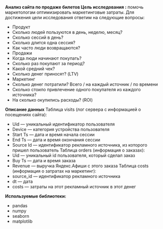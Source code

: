 **Анализ сайта по продаже билетов 
Цель исследования :** помочь маркетологам оптимизировать маркетинговые затраты. 
Для достижения цели исследования ответим на следующие вопросы: 
- Продукт
 - Сколько людей пользуются в день, неделю, месяц?
 - Сколько сессий в день?
 - Сколько длится одна сессия?
 - Как часто люди возвращаются?
- Продажи
 - Когда люди начинают покупать?
 - Сколько раз покупают за период?
 - Какой средний чек?
 - Сколько денег приносят? (LTV)
- Маркетинг
 - Сколько денег потратили? Всего / на каждый источник / по времени
 - Сколько стоило привлечение одного покупателя из каждого источника?
 - На сколько окупились расходы? (ROI)

**Описание данных**
Таблица visits (лог сервера с информацией о посещениях сайта):
 - Uid — уникальный идентификатор пользователя
 - Device — категория устройства пользователя
 - Start Ts — дата и время начала сессии
 - End Ts — дата и время окончания сессии
 - Source Id — идентификатор рекламного источника, из которого пришел пользователь
Таблица orders (информация о заказах):
 - Uid — уникальный id пользователя, который сделал заказ
 - Buy Ts — дата и время заказа
 - Revenue — выручка Яндекс.Афиши с этого заказа
Таблица costs (информация о затратах на маркетинг):
 - source_id — идентификатор рекламного источника
 - dt — дата
 - costs — затраты на этот рекламный источник в этот денег 

**Используемые библиотеки:**
 - pandas
 - numpy 
 - seaborn 
 - matplotlib
